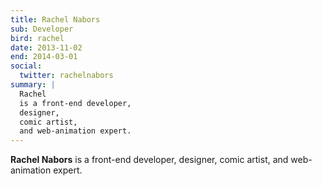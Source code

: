 ```yaml
---
title: Rachel Nabors
sub: Developer
bird: rachel
date: 2013-11-02
end: 2014-03-01
social:
  twitter: rachelnabors
summary: |
  Rachel
  is a front-end developer,
  designer,
  comic artist,
  and web-animation expert.
---
```


**Rachel Nabors**
is a front-end developer,
designer,
comic artist,
and web-animation expert.
